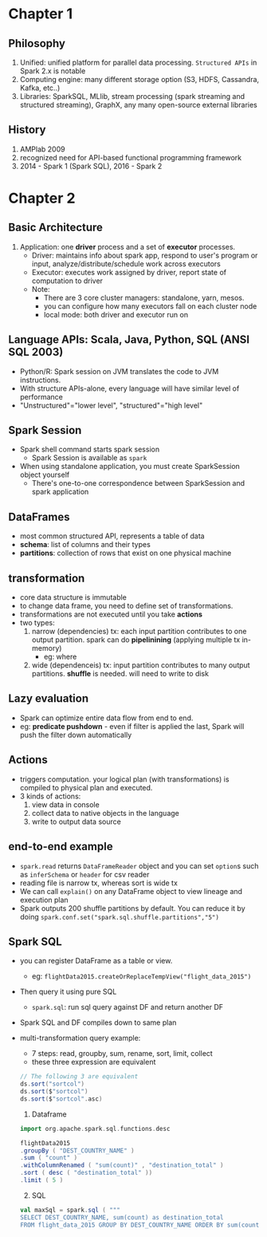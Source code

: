 # Chapter 1
## Philosophy
1. Unified: unified platform for parallel data processing. `Structured APIs` in Spark 2.x is notable
2. Computing engine: many different storage option (S3, HDFS, Cassandra, Kafka, etc..)
3. Libraries: SparkSQL, MLlib, stream processing (spark streaming and structured streaming), GraphX, any many open-source external libraries

## History
1. AMPlab 2009
2. recognized need for API-based functional programming framework
3. 2014 - Spark 1 (Spark SQL), 2016 - Spark 2

# Chapter 2
## Basic Architecture
1. Application: one **driver** process and a set of **executor** processes.
    * Driver: maintains info about spark app, respond to user's program or input, analyze/distribute/schedule work across executors
    * Executor: executes work assigned by driver, report state of computation to driver
    * Note:
        * There are 3 core cluster managers: standalone, yarn, mesos.
        * you can configure how many executors fall on each cluster node
        * local mode: both driver and executor run on
        
## Language APIs: Scala, Java, Python, SQL (ANSI SQL 2003)
* Python/R: Spark session on JVM translates the code to JVM instructions.
* With structure APIs-alone, every language will have similar level of performance
* "Unstructured"="lower level", "structured"="high level" 

## Spark Session
* Spark shell command starts spark session
    * Spark Session is available as `spark`
* When using standalone application, you must create SparkSession object yourself
    * There's one-to-one correspondence between SparkSession and spark application

## DataFrames
* most common structured API, represents a table of data
* **schema**: list of columns and their types
* **partitions**: collection of rows that exist on one physical machine  

## transformation
* core data structure is immutable 
* to change data frame, you need to define set of transformations.
* transformations are not executed until you take **actions**
* two types:
    1. narrow (dependencies) tx: each input partition contributes to one output partition. spark can do **pipelinining** (applying multiple tx in-memory)
        * eg: where
    2. wide (dependenceis) tx: input partition contributes to many output partitions. **shuffle** is needed. will need to write to disk

## Lazy evaluation
* Spark can optimize entire data flow from end to end.
* eg: **predicate pushdown** - even if filter is applied the last, Spark will push the filter down automatically

## Actions
* triggers computation. your logical plan (with transformations) is compiled to physical plan and executed.
* 3 kinds of actions:
    1. view data in console
    2. collect data to native objects in the language
    3. write to output data source

## end-to-end example
* `spark.read` returns `DataFrameReader` object and you can set `option`s such as `inferSchema` or `header` for csv reader
* reading file is narrow tx, whereas sort is wide tx
* We can call `explain()` on any DataFrame object to view lineage and execution plan
* Spark outputs 200 shuffle partitions by default. You can reduce it by doing `spark.conf.set("spark.sql.shuffle.partitions","5")`

## Spark SQL
* you can register DataFrame as a table or view. 
    * eg: `flightData2015.createOrReplaceTempView("flight_data_2015")` 
* Then query it using pure SQL
    * `spark.sql`: run sql query against DF and return another DF
* Spark SQL and DF compiles down to same plan
* multi-transformation query example:
    * 7 steps: read, groupby, sum, rename, sort, limit, collect
    * these three expression are equivalent

    ```scala
    // The following 3 are equivalent
    ds.sort("sortcol")
    ds.sort($"sortcol")
    ds.sort($"sortcol".asc)
    ```

    1. Dataframe 

    ```scala
    import org.apache.spark.sql.functions.desc

    flightData2015 
    .groupBy ( "DEST_COUNTRY_NAME" ) 
    .sum ( "count" ) 
    .withColumnRenamed ( "sum(count)" , "destination_total" ) 
    .sort ( desc ( "destination_total" )) 
    .limit ( 5 ) 
    ```

    2. SQL

    ```scala
    val maxSql = spark.sql ( """ 
    SELECT DEST_COUNTRY_NAME, sum(count) as destination_total 
    FROM flight_data_2015 GROUP BY DEST_COUNTRY_NAME ORDER BY sum(count) DESC LIMIT 5 """ ) 
    ```